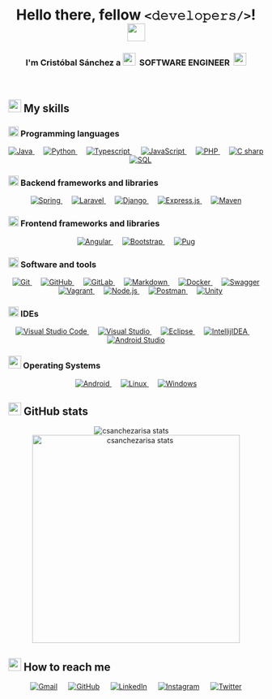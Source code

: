 <h1 align="center">Hello there, fellow <code><𝚍𝚎𝚟𝚎𝚕𝚘𝚙𝚎𝚛𝚜/></code>! <img src="https://media.giphy.com/media/hvRJCLFzcasrR4ia7z/giphy.gif" width="35"></h1>

<h3 align="center">
	I'm Cristóbal Sánchez a 
	<img src="https://media.giphy.com/media/D4wj7Ffx9fsEAy7B0h/giphy.gif" width="25">
	&nbsp;SOFTWARE ENGINEER&nbsp;
	<img src="https://media.giphy.com/media/D4wj7Ffx9fsEAy7B0h/giphy.gif" width="25">
</h3>


<br>


## <img src="https://media.giphy.com/media/uhQuegHFqkVYuFMXMQ/giphy.gif" width="25"> My skills

### <img src="https://media.giphy.com/media/WFZvB7VIXBgiz3oDXE/giphy.gif" width="20"> Programming languages

<p align="center">
	<a href="https://www.java.com" target="_blank"> 
		<img alt="Java" src="https://img.shields.io/badge/Java-%23ED8B00.svg?style=flat&logo=java&logoColor=white">
	</a>
  	&emsp;
   	<a href="https://www.python.org" target="_blank">
    		<img alt="Python" src="https://img.shields.io/badge/Python%20-%2314354C.svg?style=flat&logo=python&logoColor=ffdd54">
  	</a>
  	&emsp;
   	<a href="https://www.typescriptlang.org/" target="_blank">
    		<img alt="Typescript" src="https://img.shields.io/badge/Typescript%20-%23007acc.svg?style=flat&logo=typescript&logoColor=white">
  	</a>
  	&emsp;
	<a href="https://developer.mozilla.org/en-US/docs/Web/JavaScript" target="_blank"> 
     		<img alt="JavaScript" src="https://img.shields.io/badge/JavaScript%20-%23F7DF1E.svg?style=flat&logo=javascript&logoColor=black">
   	</a>
  	&emsp;
   	<a href="https://www.php.net/" target="_blank">
    		<img alt="PHP" src="https://img.shields.io/badge/PHP%20-%238993be.svg?style=flat&logo=php&logoColor=white">
  	</a>
  	&emsp;
	<a href="https://docs.microsoft.com/en-us/dotnet/csharp/tour-of-csharp/" target="_blank">
    		<img alt="C sharp" src="https://img.shields.io/badge/C%23%20-%23239120.svg?style=flat&logo=c-sharp&logoColor=white">
  	</a>
  	&emsp;
   	<a href="https://en.wikipedia.org/wiki/SQL" target="_blank">
    		<img alt="SQL" src="https://img.shields.io/badge/SQL%20-%2300758f.svg?style=flat&logo=mysql&logoColor=white">
  	</a>
</p>

### <img src="https://media.giphy.com/media/JqDcpPX8vWahUny0pE/giphy.gif" width="20"> Backend frameworks and libraries

<p align="center">
   	<a href="https://spring.io/" target="_blank">
    		<img alt="Spring" src="https://img.shields.io/badge/Spring%20-%236DB33F.svg?style=flat&logo=spring&logoColor=white">
  	</a>
  	&emsp;
   	<a href="https://laravel.com/" target="_blank">
    		<img alt="Laravel" src="https://img.shields.io/badge/Laravel%20-%23FF2D20.svg?style=flat&logo=laravel&logoColor=white">
  	</a>
  	&emsp;
   	<a href="https://www.djangoproject.com/" target="_blank">
    		<img alt="Django" src="https://img.shields.io/badge/Django%20-%23092E20.svg?style=flat&logo=django&logoColor=white">
  	</a>
  	&emsp;
   	<a href="https://expressjs.com/" target="_blank">
    		<img alt="Express.js" src="https://img.shields.io/badge/Express.js%20-%23404d59.svg?style=flat&logo=express&logoColor=white">
  	</a>
  	&emsp;
   	<a href="https://maven.apache.org/" target="_blank">
    		<img alt="Maven" src="https://img.shields.io/badge/Maven-C71A36.svg?style=flat&logo=Apache%20Maven&logoColor=white">
  	</a>
</p>

### <img src="https://media.giphy.com/media/eNAsjO55tPbgaor7ma/giphy.gif" width="20"> Frontend frameworks and libraries

<p align="center">
   	<a href="https://angular.io/" target="_blank">
    		<img alt="Angular" src="https://img.shields.io/badge/Angular%20-%23DD0031.svg?style=flat&logo=angular&logoColor=white">
  	</a>
  	&emsp;
   	<a href="https://getbootstrap.com/" target="_blank">
    		<img alt="Bootstrap" src="https://img.shields.io/badge/Bootstrap%20-%23563D7C.svg?style=flat&logo=bootstrap&logoColor=white">
  	</a>
	&emsp;
   	<a href="https://pugjs.org/" target="_blank">
    		<img alt="Pug" src="https://img.shields.io/badge/Pug-FFF.svg?style=flat&logo=pug&logoColor=A86454">
  	</a>
</p>

### <img src="https://media.giphy.com/media/MXoyvLVaXqYbi6KUhu/giphy.gif" width="20"> Software and tools

<p align="center">
	<a href="https://git-scm.com/" target="_blank">
    		<img alt="Git" src="https://img.shields.io/badge/Git%20-%23F05033.svg?style=flat&logo=git&logoColor=white">
  	</a>
	&emsp;
 	<a href="https://github.com/" target="_blank">
    		<img alt="GitHub" src="https://img.shields.io/badge/GitHub%20-%23121011.svg?style=flat&logo=github&logoColor=white">
  	</a>
	&emsp;
   	<a href="https://about.gitlab.com/" target="_blank">
    		<img alt="GitLab" src="https://img.shields.io/badge/GitLab%20-%23181717.svg?style=flat&logo=gitlab&logoColor=white">
  	</a>
	&emsp;
   	<a href="https://www.markdownguide.org/" target="_blank">
    		<img alt="Markdown" src="https://img.shields.io/badge/Markdown%20-%23000000.svg?style=flat&logo=markdown&logoColor=white">
  	</a>
	&emsp;
   	<a href="https://www.docker.com/" target="_blank">
    		<img alt="Docker" src="https://img.shields.io/badge/Docker%20-%230db7ed.svg?style=flat&logo=docker&logoColor=white">
  	</a>
	&emsp;
   	<a href="https://swagger.io/" target="_blank">
    		<img alt="Swagger" src="https://img.shields.io/badge/Swagger%20-%23Clojure.svg?style=flat&logo=swagger&logoColor=white">
  	</a>
	&emsp;
   	<a href="https://swagger.io/" target="_blank">
    		<img alt="Vagrant" src="https://img.shields.io/badge/Vagrant%20-%231563FF.svg?style=flat&logo=vagrant&logoColor=white">
  	</a>
	&emsp;
   	<a href="https://nodejs.org/" target="_blank">
    		<img alt="Node.js" src="https://img.shields.io/badge/Node.js-6DA55F.svg?style=flat&logo=node.js&logoColor=white">
  	</a>
	&emsp;
	<a href="https://swagger.io/" target="_blank">
		<img alt="Postman" src="https://img.shields.io/badge/Postman-FF6C37.svg?style=flat&logo=postman&logoColor=white">
	</a>
	&emsp;
	<a href="https://swagger.io/" target="_blank">
		<img alt="Unity" src="https://img.shields.io/badge/Unity-%23000000.svg?style=flat&logo=unity&logoColor=white">
	</a>
</p>

### <img src="https://media.giphy.com/media/d9AC9cKuNu165UxNtj/giphy.gif" width="20"> IDEs

<p align="center">
	<a href="https://code.visualstudio.com/" target="_blank">
		<img alt="Visual Studio Code" src="https://img.shields.io/badge/Visual%20Studio%20Code%20-0078d7.svg?style=flat&logo=visual-studio-code&logoColor=white">
	</a>
	&emsp;
	<a href="https://visualstudio.microsoft.com/" target="_blank">
		<img alt="Visual Studio" src="https://img.shields.io/badge/Visual%20Studio%20-5C2D91.svg?style=flat&logo=visual-studio&logoColor=white">
	</a>
	&emsp;
	<a href="https://www.eclipse.org/ide/" target="_blank">
		<img alt="Eclipse" src="https://img.shields.io/badge/Eclipse-FE7A16.svg?style=flat&logo=eclipse&logoColor=white">
	</a>
	&emsp;
	<a href="https://www.jetbrains.com/idea/" target="_blank">
		<img alt="IntellijIDEA" src="https://img.shields.io/badge/IntellijIDEA-000000.svg?style=flat&logo=intellij-idea&logoColor=white">
	</a>
	&emsp;
	<a href="https://developer.android.com/studio" target="_blank">
		<img alt="Android Studio" src="https://img.shields.io/badge/Android%20Studio-3DDC84.svg?style=flat&logo=android-studio&logoColor=white">
	</a>
</p>

### <img src="https://media.giphy.com/media/IauL6LvGNlT3ffhcqq/giphy.gif" width="25"> Operating Systems

<p align="center">
	<a href="https://www.android.com/" target="_blank">
		<img alt="Android" src="https://img.shields.io/badge/Android-3DDC84.svg?style=flat&logo=android&logoColor=white">
	</a>
	&emsp;
	<a href="https://www.linux.org/" target="_blank">
		<img alt="Linux" src="https://img.shields.io/badge/Linux-FCC624.svg?style=flat&logo=linux&logoColor=black">
	</a>
	&emsp;
	<a href="https://www.microsoft.com/" target="_blank">
		<img alt="Windows" src="https://img.shields.io/badge/Windows-0078D6.svg?style=flat&logo=windows&logoColor=white">
	</a>
</p>


## <img src="https://media.giphy.com/media/IcnxGGAj0ubyB2r5M6/giphy.gif" width="25"> GitHub stats

<p align="center">
	<img src="https://github-readme-stats.vercel.app/api/top-langs?username=csanchezarisa&show_icons=true&locale=en&layout=compact&theme=dark " alt="csanchezarisa stats" />
	&emsp;
	<img src="https://github-readme-stats.vercel.app/api?username=csanchezarisa&show_icons=true&locale=en&theme=dark" alt="csanchezarisa stats" width="410" />
</p>

## <img src="https://media.giphy.com/media/RlwnePSV0sdjC5pLoJ/giphy.gif" width="25"> How to reach me

<p align="center">
	<a href="mailto:ulkiobal@gmail.com"><img img src="https://img.shields.io/badge/gmail-%23EA4335.svg?style=flat&logo=gmail&logoColor=white" alt="Gmail"/></a>
	&emsp;
	<a href="https://github.com/csanchezarisa"><img src="https://img.shields.io/badge/github-%23181717.svg?style=flat&logo=github&logoColor=white" alt="GitHub"/></a>
	&emsp;
	<a href="https://www.linkedin.com/in/cristobal-sanchez-arisa/"><img src="https://img.shields.io/badge/linkedin-%230A66C2.svg?style=flat&logo=linkedin&logoColor=white" alt="LinkedIn"/></a>
	&emsp;
	<a href="https://www.instagram.com/ulkiobal/"><img src="https://img.shields.io/badge/instagram-%23E4405F.svg?style=flat&logo=instagram&logoColor=white" alt="Instagram"/></a>
	&emsp;
	<a href="https://twitter.com/ulkiobal"><img src="https://img.shields.io/badge/twitter-%2300ACEE.svg?style=flat&logo=twitter&logoColor=white" alt="Twitter"/></a>
</p>
